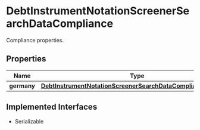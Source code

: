 

# DebtInstrumentNotationScreenerSearchDataCompliance

Compliance properties.

## Properties

Name | Type | Description | Notes
------------ | ------------- | ------------- | -------------
**germany** | [**DebtInstrumentNotationScreenerSearchDataComplianceGermany**](DebtInstrumentNotationScreenerSearchDataComplianceGermany.md) |  |  [optional]


## Implemented Interfaces

* Serializable


